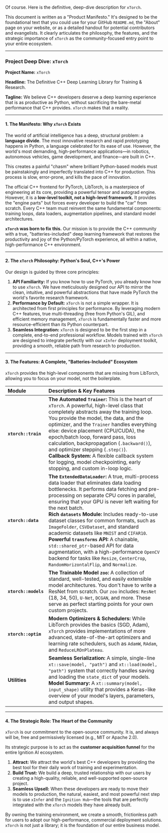 Of course. Here is the definitive, deep-dive description for `xTorch`.

This document is written as a "Product Manifesto." It's designed to be the foundational text that you could use for your GitHub `README.md`, the "About" page on your website, or as a detailed handout for potential contributors and evangelists. It clearly articulates the philosophy, the features, and the strategic importance of `xTorch` as the community-focused entry point to your entire ecosystem.

---

### **Project Deep Dive: `xTorch`**

**Project Name:** `xTorch`

**Headline:** The Definitive C++ Deep Learning Library for Training & Research.

**Tagline:** We believe C++ developers deserve a deep learning experience that is as productive as Python, without sacrificing the bare-metal performance that C++ provides. `xTorch` makes that a reality.

---

#### **1. The Manifesto: Why `xTorch` Exists**

The world of artificial intelligence has a deep, structural problem: a **language divide**. The most innovative research and rapid prototyping happens in Python, a language celebrated for its ease of use. However, the world's most demanding, high-performance applications—in robotics, autonomous vehicles, game development, and finance—are built in C++.

This creates a painful "chasm" where brilliant Python-based models must be painstakingly and imperfectly translated into C++ for production. This process is slow, error-prone, and kills the pace of innovation.

The official C++ frontend for PyTorch, LibTorch, is a masterpiece of engineering at its core, providing a powerful tensor and autograd engine. However, it is a **low-level toolkit, not a high-level framework.** It provides the "engine parts" but forces every developer to build the "car" from scratch. Every C++ team must reinvent the same fundamental components: training loops, data loaders, augmentation pipelines, and standard model architectures.

**`xTorch` was born to fix this.** Our mission is to provide the C++ community with a true, "batteries-included" deep learning framework that restores the productivity and joy of the Python/PyTorch experience, all within a native, high-performance C++ environment.

---

#### **2. The `xTorch` Philosophy: Python's Soul, C++'s Power**

Our design is guided by three core principles:

1.  **API Familiarity:** If you know how to use PyTorch, you already know how to use `xTorch`. We have meticulously designed our API to mirror the clean, intuitive, and powerful abstractions that have made PyTorch the world's favorite research framework.
2.  **Performance by Default:** `xTorch` is not a simple wrapper. It is architected from first principles for performance. By leveraging modern C++ features, true multi-threading (free from Python's GIL), and efficient memory management, `xTorch` is fundamentally faster and more resource-efficient than its Python counterpart.
3.  **Seamless Integration:** `xTorch` is designed to be the first step in a complete, end-to-end professional workflow. Models trained with `xTorch` are designed to integrate perfectly with our `xInfer` deployment toolkit, providing a smooth, reliable path from research to production.

---

#### **3. The Features: A Complete, "Batteries-Included" Ecosystem**

`xTorch` provides the high-level components that are missing from LibTorch, allowing you to focus on your model, not the boilerplate.

| Module | **Description & Key Features** |
| :--- | :--- |
| **`xtorch::train`** | **The Automated `Trainer`:** This is the heart of `xTorch`. A powerful, high-level class that completely abstracts away the training loop. You provide the model, the data, and the optimizer, and the `Trainer` handles everything else: device placement (CPU/CUDA), the epoch/batch loop, forward pass, loss calculation, backpropagation (`.backward()`), and optimizer stepping (`.step()`). <br> **Callback System:** A flexible callback system for logging, model checkpointing, early stopping, and custom in-loop logic. |
| **`xtorch::data`** | **The `ExtendedDataLoader`:** A true, multi-process data loader that eliminates data loading bottlenecks. It performs data fetching and pre-processing on separate CPU cores in parallel, ensuring that your GPU is never left waiting for the next batch. <br> **Rich `datasets` Module:** Includes ready-to-use dataset classes for common formats, such as `ImageFolder`, `CSVDataset`, and standard academic datasets like `MNIST` and `CIFAR10`. <br> **Powerful `transforms` API:** A chainable, `std::shared_ptr`-based API for data augmentation, with a high-performance `OpenCV` backend for tasks like `Resize`, `CenterCrop`, `RandomHorizontalFlip`, and `Normalize`. |
| **`xtorch::models`** | **The Trainable Model `zoo`:** A collection of standard, well-tested, and easily extensible model architectures. You don't have to write a ResNet from scratch. Our `zoo` includes: `ResNet` (18, 34, 50), `U-Net`, `DCGAN`, and more. These serve as perfect starting points for your own custom projects. |
| **`xtorch::optim`** | **Modern Optimizers & Schedulers:** While LibTorch provides the basics (SGD, Adam), `xTorch` provides implementations of more advanced, state-of-the-art optimizers and learning rate schedulers, such as `AdamW`, `RAdam`, and `ReduceLROnPlateau`. |
| **Utilities** | **Seamless Serialization:** A simple, single-line `xt::save(model, "path")` and `xt::load(model, "path")` system that correctly handles saving and loading the `state_dict` of your models. <br> **Model Summary:** A `xt::summary(model, input_shape)` utility that provides a Keras-like overview of your model's layers, parameters, and output shapes. |

---

#### **4. The Strategic Role: The Heart of the Community**

`xTorch` is our commitment to the open-source community. It is, and always will be, free and permissively licensed (e.g., MIT or Apache 2.0).

Its strategic purpose is to act as the **customer acquisition funnel** for the entire Ignition AI ecosystem.
1.  **Attract:** We attract the world's best C++ developers by providing the best tool for their daily work of training and experimentation.
2.  **Build Trust:** We build a deep, trusted relationship with our users by creating a high-quality, reliable, and well-supported open-source project.
3.  **Seamless Upsell:** When these developers are ready to move their models to production, the natural, easiest, and most powerful next step is to use `xInfer` and the `Ignition Hub`—the tools that are perfectly integrated with the `xTorch` models they have already built.

By owning the training environment, we create a smooth, frictionless path for users to adopt our high-performance, commercial deployment solutions. `xTorch` is not just a library; it is the foundation of our entire business model.